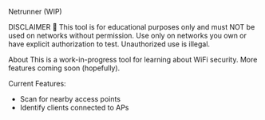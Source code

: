Netrunner (WIP)

DISCLAIMER
🚨 This tool is for educational purposes only and must NOT be used on networks without permission. Use only on networks you own or have explicit authorization to test. Unauthorized use is illegal.

About
This is a work-in-progress tool for learning about WiFi security. More features coming soon (hopefully).

Current Features:
- Scan for nearby access points
- Identify clients connected to APs
